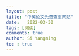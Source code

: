 ```yaml
---
layout: post
title: "中英论文免费查重网站"
date:   2022-03-30
tags: [阅读]
comments: true
author: Si Yangming
toc : true
---
```


